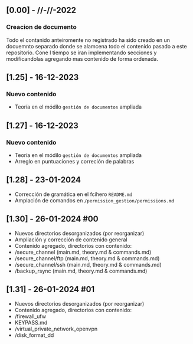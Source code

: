 ## [0.00] - //-//-2022
### Creacion de documento
Todo el contanido anteiromente no registrado ha sido creado en un docuemnto separado donde se alamcena todo el contenido pasado a este repositorio.
Cone l tiempo se iran implementando secciones y modificandolas agregando mas contenido de forma ordenada.

## [1.25] - 16-12-2023

### Nuevo contenido
- Teoría en el módilo `gestión de documentos` ampliada

## [1.27] - 16-12-2023

### Nuevo contenido
- Teoría en el módilo `gestión de documentos` ampliada
- Arreglo en puntuaciones y correción de palabras

## [1.28] - 23-01-2024
- Corrección de gramática en el fcihero `README.md`
- Amplación de comandos en `/permission_gestion/permissions.md`

## [1.30] - 26-01-2024 #00
- Nuevos directorios desorganizados (por reorganizar)
- Ampliación y corrección de contenido general
- Contenido agregado, directorios con contenido:
-   /secure_channel (main.md, theory.md & commands.md)
-   /secure_channel/ftp (main.md, theory.md & commands.md)
-   /secure_channel/ssh (main.md, theory.md & commands.md)
-   /backup_rsync (main.md, theory.md & commands.md)

## [1.31] - 26-01-2024 #01

- Nuevos directorios desorganizados (por reorganizar)
- Contenido agregado, directorios con contenido:
-   /firewall_ufw
-   KEYPASS.md
-   /virtual_private_network_openvpn
-   /disk_format_dd